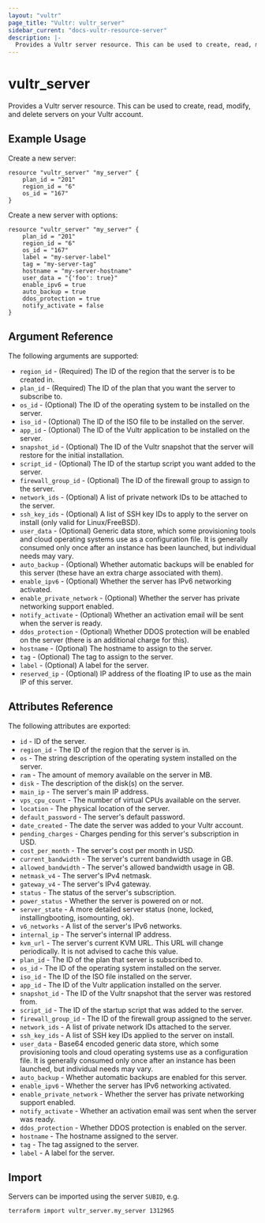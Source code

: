 ```yaml
---
layout: "vultr"
page_title: "Vultr: vultr_server"
sidebar_current: "docs-vultr-resource-server"
description: |-
  Provides a Vultr server resource. This can be used to create, read, modify, and delete servers on your Vultr account.
---
```


# vultr_server

Provides a Vultr server resource. This can be used to create, read, modify, and delete servers on your Vultr account.

## Example Usage

Create a new server:

```hcl
resource "vultr_server" "my_server" {
	plan_id = "201"
	region_id = "6"
	os_id = "167"
}
```

Create a new server with options:

```hcl
resource "vultr_server" "my_server" {
	plan_id = "201"
	region_id = "6"
	os_id = "167"
	label = "my-server-label"
	tag = "my-server-tag"
	hostname = "my-server-hostname"
	user_data = "{'foo': true}"
	enable_ipv6 = true
	auto_backup = true
	ddos_protection = true
	notify_activate = false
}
```

## Argument Reference

The following arguments are supported:

* `region_id` - (Required) The ID of the region that the server is to be created in.
* `plan_id` - (Required) The ID of the plan that you want the server to subscribe to.
* `os_id` - (Optional) The ID of the operating system to be installed on the server.
* `iso_id` - (Optional) The ID of the ISO file to be installed on the server.
* `app_id` - (Optional) The ID of the Vultr application to be installed on the server.
* `snapshot_id` - (Optional) The ID of the Vultr snapshot that the server will restore for the initial installation. 
* `script_id` - (Optional) The ID of the startup script you want added to the server.
* `firewall_group_id` - (Optional) The ID of the firewall group to assign to the server.
* `network_ids` - (Optional) A list of private network IDs to be attached to the server.
* `ssh_key_ids` - (Optional) A list of SSH key IDs to apply to the server on install (only valid for Linux/FreeBSD).
* `user_data` - (Optional) Generic data store, which some provisioning tools and cloud operating systems use as a configuration file. It is generally consumed only once after an instance has been launched, but individual needs may vary.
* `auto_backup` - (Optional) Whether automatic backups will be enabled for this server (these have an extra charge associated with them).
* `enable_ipv6` - (Optional) Whether the server has IPv6 networking activated.
* `enable_private_network` - (Optional) Whether the server has private networking support enabled.
* `notify_activate` - (Optional) Whether an activation email will be sent when the server is ready.
* `ddos_protection` - (Optional) Whether DDOS protection will be enabled on the server (there is an additional charge for this).
* `hostname` - (Optional) The hostname to assign to the server.
* `tag` - (Optional) The tag to assign to the server.
* `label` - (Optional) A label for the server.
* `reserved_ip` - (Optional) IP address of the floating IP to use as the main IP of this server.

## Attributes Reference

The following attributes are exported:

* `id` - ID of the server.
* `region_id` - The ID of the region that the server is in.
* `os` - The string description of the operating system installed on the server.
* `ram` - The amount of memory available on the server in MB.
* `disk` - The description of the disk(s) on the server.
* `main_ip` - The server's main IP address.
* `vps_cpu_count` - The number of virtual CPUs available on the server.
* `location` - The physical location of the server.
* `default_password` - The server's default password.
* `date_created` - The date the server was added to your Vultr account.
* `pending_charges` - Charges pending for this server's subscription in USD.
* `cost_per_month` - The server's cost per month in USD.
* `current_bandwidth` - The server's current bandwidth usage in GB.
* `allowed_bandwidth` - The server's allowed bandwidth usage in GB.
* `netmask_v4` - The server's IPv4 netmask.
* `gateway_v4` - The server's IPv4 gateway.
* `status` - The status of the server's subscription.
* `power_status` - Whether the server is powered on or not.
* `server_state` - A more detailed server status (none, locked, installingbooting, isomounting, ok).
* `v6_networks` - A list of the server's IPv6 networks.
* `internal_ip` - The server's internal IP address.
* `kvm_url` - The server's current KVM URL. This URL will change periodically. It is not advised to cache this value.
* `plan_id` - The ID of the plan that server is subscribed to.
* `os_id` - The ID of the operating system installed on the server.
* `iso_id` - The ID of the ISO file installed on the server.
* `app_id` - The ID of the Vultr application installed on the server.
* `snapshot_id` - The ID of the Vultr snapshot that the server was restored from.
* `script_id` - The ID of the startup script that was added to the server.
* `firewall_group_id` - The ID of the firewall group assigned to the server.
* `network_ids` - A list of private network IDs attached to the server.
* `ssh_key_ids` - A list of SSH key IDs applied to the server on install.
* `user_data` - Base64 encoded generic data store, which some provisioning tools and cloud operating systems use as a configuration file. It is generally consumed only once after an instance has been launched, but individual needs may vary.
* `auto_backup` - Whether automatic backups are enabled for this server.
* `enable_ipv6` - Whether the server has IPv6 networking activated.
* `enable_private_network` - Whether the server has private networking support enabled.
* `notify_activate` - Whether an activation email was sent when the server was ready.
* `ddos_protection` - Whether DDOS protection is enabled on the server.
* `hostname` - The hostname assigned to the server.
* `tag` - The tag assigned to the server.
* `label` - A label for the server.

## Import

Servers can be imported using the server `SUBID`, e.g.

```
terraform import vultr_server.my_server 1312965
```